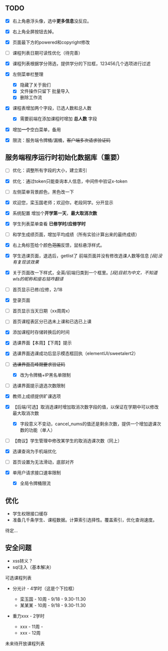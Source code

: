 ## TODO

- [x] 右上角悬浮头像，选中**更多信息**没反应。
- [x] 右上角全屏按钮去掉。
- [x] 页面最下方的powered和copyright修改



- [ ] 课程列表日期可读性优化（待完善）
- [x] 课程列表根据学分筛选，提供学分的下拉框，123456几个选项进行过滤



- [x] 左侧菜单栏整理
  - [x] 隐藏了关于我们
  - [x] 文件操作只留下 批量导入
  - [x] 删除工作流
- [x] 课程表增加两个字段，已选人数和总人数
  - [x] 需要前端在添加课程时增加 **总人数** 字段
- [x] 增加**一个**空白菜单，备用
- [x] 限流：服务端令牌桶/漏桶，~~客户端多次请求验证码~~



## 服务端程序运行时初始化数据库（重要）

- [ ] 优化：调整所有字段的大小，建立索引
- [x] 优化：通过token只能查询本人信息，中间件中验证x-token



- [ ] 左侧菜单背景颜色，黑色改一下
- [x] 欢迎您，栾玉国老师；欢迎你，老段同学。分开显示
- [x] 系统配置 增加个**开学第一天**，**最大取消次数**
- [x] 学生列表菜单查看 **已修学时/应修学时**
- [ ] 和学生成绩页面，增加平均成绩（所有实验计算出来的最终成绩）
- [x] 右上角标签给个颜色~~范围~~反馈，鼠标悬浮样式。
- [x] 学生选课页面，退选后，getlist了 前端页面并没有修改选课人数等信息 *[段]没有复现该效果*
- [x] 关于页面改一下样式，全英/前端归类到一个框里。*[段]目前为中文，不知道wls的昵称和座右铭咋翻译*
- [ ] 首页显示已修/应修，2/18
- [x] 登录页面
- [ ] 首页显示当天日期（xx周周x）
- [ ] 首页课程表区分已选未上课和已选已上课
- [x] 添加课程时存储转换后的时间
- [x] 选课界面【本周】【下周】提示
- [x] 选课界面选课成功后显示模态框回执（elementUI/sweetalert2）
- [ ] ~~选课界面高峰期要求验证码~~
  - [x] 改为令牌桶+IP黑名单限制
- [ ] 选课界面提示退选次数限制
- [x] 教师上成绩提供旷课选项
- [x] 【后端/可选】取消选课时增加取消次数字段的值，以保证在学期中可以修改最大取消次数
  - [x] 字段意义不变动，cancel_nums的值还是剩余次数，提供一个增加退课次数的功能（单人）
- [ ] 【商议】学生管理中修改某学生的取消选课次数（同上）
- [x] 选课查询为手机端优化
- [ ] 首页设置为无法滑动，底部对齐
- [x] 单用户请求接口速率限制
  - [x] 全局令牌桶限流

## 优化

- 学生权限接口缓存
- 准备几千条学生、课程数据。计算索引选择性。覆盖索引，优化查询速度。

待定...

## 安全问题

- xss转义？
- sql注入（基本解决）



可选课程列表

- 分光计 - 4学时（这是个下拉框）
  - 栾玉国 - 10周 - 9/18 - 9.30-11.30
  - 某某某 - 10周 - 9/18 - 9.30-11.30

- 重力xxx - 2学时
  - xxx - 11周 - 
  - xxx - 12周



未来待开放课程列表
